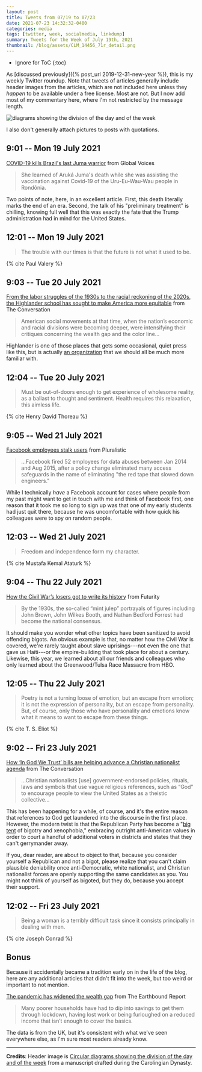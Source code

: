```yaml
---
layout: post
title: Tweets from 07/19 to 07/23
date: 2021-07-23 14:32:32-0400
categories: media
tags: [twitter, week, socialmedia, linkdump]
summary: Tweets for the Week of July 19th, 2021
thumbnail: /blog/assets/CLM_14456_71r_detail.png
---
```


* Ignore for ToC
{:toc}

As [discussed previously]({% post_url 2019-12-31-new-year %}), this is my weekly Twitter roundup.  Note that tweets of articles generally include header images from the articles, which are not included here unless they *happen* to be available under a free license.  Most are not.  But I now add most of my commentary here, where I'm not restricted by the message length.

![diagrams showing the division of the day and of the week](/blog/assets/CLM_14456_71r_detail.png "diagrams showing the division of the day and of the week")

I also don't generally attach pictures to posts with quotations.

## 9:01 -- Mon 19 July 2021

[<i class="fab fa-twitter-square"></i>](https://jcolag.github.io/twitter/1417107202528010243) [COVID-19 kills Brazil's last Juma warrior](https://globalvoices.org/2021/07/13/covid-19-kills-brazils-last-juma-warrior/) from Global Voices

 > She learned of Aruká Juma's death while she was assisting the vaccination against Covid-19 of the Uru-Eu-Wau-Wau people in Rondônia.

Two points of note, here, in an excellent article.  First, this death literally marks the end of an era.  Second, the talk of his "preliminary treatment" is chilling, knowing full well that this was exactly the fate that the Trump administration had in mind for the United States.

## 12:01 -- Mon 19 July 2021

[<i class="fab fa-twitter-square"></i>](https://jcolag.github.io/twitter/1417152501149745156)

 > The trouble with our times is that the future is not what it used to be.

{% cite Paul Valery %}

## 9:03 -- Tue 20 July 2021

[<i class="fab fa-twitter-square"></i>](https://jcolag.github.io/twitter/1417470093844434944) [From the labor struggles of the 1930s to the racial reckoning of the 2020s, the Highlander school has sought to make America more equitable](https://theconversation.com/from-the-labor-struggles-of-the-1930s-to-the-racial-reckoning-of-the-2020s-the-highlander-school-has-sought-to-make-america-more-equitable-161334) from The Conversation

 > American social movements at that time, when the nation’s economic and racial divisions were becoming deeper, were intensifying their critiques concerning the wealth gap and the color line...

Highlander is one of those places that gets some occasional, quiet press like this, but is actually [an organization](https://en.wikipedia.org/wiki/Highlander_Research_and_Education_Center) that we should all be much more familiar with.

## 12:04 -- Tue 20 July 2021

[<i class="fab fa-twitter-square"></i>](https://jcolag.github.io/twitter/1417515643885301760)

 > Must be out-of-doors enough to get experience of wholesome reality, as a ballast to thought and sentiment. Health requires this relaxation, this aimless life.

{% cite Henry David Thoreau %}

## 9:05 -- Wed 21 July 2021

[<i class="fab fa-twitter-square"></i>](https://jcolag.github.io/twitter/1417832984988688389) [Facebook employees stalk users](https://pluralistic.net/2021/07/14/who-watches-the-zuckmen/#pecksniffs) from Pluralistic

 > ...Facebook fired 52 employees for data abuses between Jan 2014 and Aug 2015, after a policy change eliminated many access safeguards in the name of eliminating "the red tape that slowed down engineers."

While I technically *have* a Facebook account for cases where people from my past might want to get in touch with me and think of Facebook first, one reason that it took me so long to sign up was that one of my early students had just quit there, because he was uncomfortable with how quick his colleagues were to spy on random people.

## 12:03 -- Wed 21 July 2021

[<i class="fab fa-twitter-square"></i>](https://jcolag.github.io/twitter/1417877780180602881)

 > Freedom and independence form my character.

{% cite Mustafa Kemal Ataturk %}

## 9:04 -- Thu 22 July 2021

[<i class="fab fa-twitter-square"></i>](https://jcolag.github.io/twitter/1418195121506594816) [How the Civil War’s losers got to write its history](https://www.futurity.org/civil-war-history-education-2594482/) from Futurity

 > By the 1930s, the so-called “mint julep” portrayals of figures including John Brown, John Wilkes Booth, and Nathan Bedford Forrest had become the national consensus.

It should make you wonder what other topics have been sanitized to avoid offending bigots.  An obvious example is that, no matter how the Civil War is covered, we're rarely taught about slave uprisings---not even the one that gave us Haiti---or the empire-building that took place for about a century.  Likewise, this year, we learned about all our friends and colleagues who only learned about the Greenwood/Tulsa Race Massacre from HBO.

## 12:05 -- Thu 22 July 2021

[<i class="fab fa-twitter-square"></i>](https://jcolag.github.io/twitter/1418240671530504193)

 > Poetry is not a turning loose of emotion, but an escape from emotion; it is not the expression of personality, but an escape from personality. But, of course, only those who have personality and emotions know what it means to want to escape from these things.

{% cite T. S. Eliot %}

## 9:02 -- Fri 23 July 2021

[<i class="fab fa-twitter-square"></i>](https://jcolag.github.io/twitter/1418557005787185153) [How ‘In God We Trust’ bills are helping advance a Christian nationalist agenda](https://theconversation.com/how-in-god-we-trust-bills-are-helping-advance-a-christian-nationalist-agenda-164143) from The Conversation

 > ...Christian nationalists [use] government-endorsed policies, rituals, laws and symbols that use vague religious references, such as “God” to encourage people to view the United States as a theistic collective...

This has been happening for a while, of course, and it's the entire reason that references to God get laundered into the discourse in the first place.  However, the modern twist is that the Republican Party has become a "[big tent](https://en.wikipedia.org/wiki/Big_tent) of bigotry and xenophobia," embracing outright anti-American values in order to court a handful of additional voters in districts and states that they can't gerrymander away.

If you, dear reader, are about to object to that, because you consider yourself a Republican and not a bigot, please realize that you can't claim plausible deniability once anti-Democratic, white nationalist, and Christian nationalist forces are openly supporting the same candidates as you.  You might not think of yourself as bigoted, but they do, because you accept their support.

## 12:02 -- Fri 23 July 2021

[<i class="fab fa-twitter-square"></i>](https://jcolag.github.io/twitter/1418602304387825666)

 > Being a woman is a terribly difficult task since it consists principally in dealing with men.

{% cite Joseph Conrad %}

## Bonus

Because it accidentally became a tradition early on in the life of the blog, here are any additional articles that didn't fit into the week, but too weird or important to not mention.

<i class="fas fa-square"></i> [The pandemic has widened the wealth gap](https://earthbound.report/2021/07/13/the-pandemic-has-widened-the-wealth-gap/) from The Earthbound Report

 > Many poorer households have had to dip into savings to get them through lockdown, having lost work or being furloughed on a reduced income that isn’t enough to cover the basics.

The data is from the UK, but it's consistent with what we've seen everywhere else, as I'm sure most readers already know.

* * *

**Credits**:  Header image is [Circular diagrams showing the division of the day and of the week](https://en.wikipedia.org/wiki/Week#/media/File:CLM_14456_71r_detail.jpg) from a manuscript drafted during the Carolingian Dynasty.
